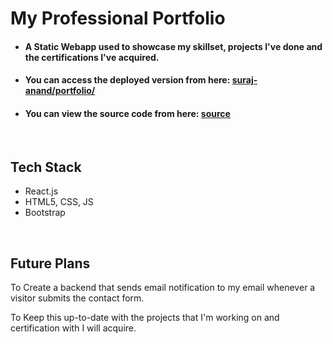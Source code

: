 # My Professional Portfolio

- #### A Static Webapp used to showcase my skillset, projects I've done and the certifications I've acquired.
- #### You can access the deployed version from here: [suraj-anand/portfolio/](https://suraj-anand.github.io/portfolio/)
- #### You can view the source code from here: [source](https://github.com/suraj-anand/portfolio/)

<br>

## Tech Stack

- React.js
- HTML5, CSS, JS
- Bootstrap

<br>

## Future Plans

To Create a backend that sends email notification to my email whenever a visitor submits the contact form.

To Keep this up-to-date with the projects that I'm working on and certification with I will acquire.
